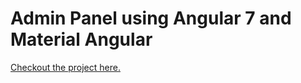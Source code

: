 # Admin Panel using Angular 7 and Material Angular

[Checkout the project here.](https://piyushkuhad.github.io/admin-panel/home)
